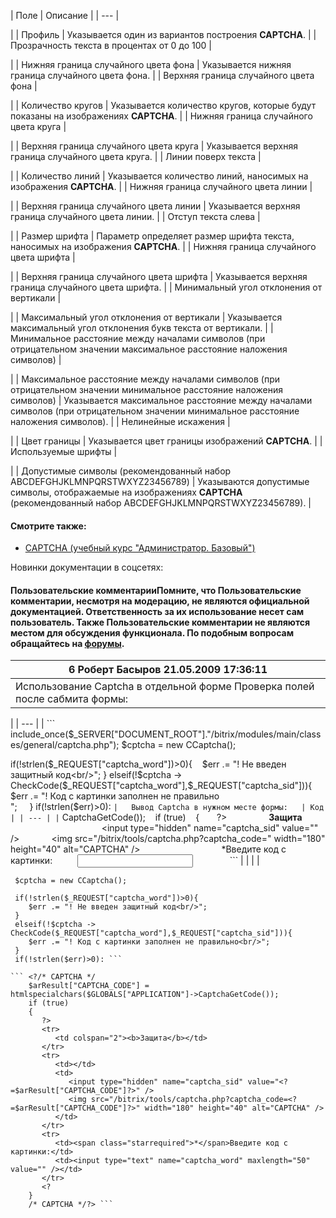 | Поле | Описание |
| --- |

|
| Профиль | Указывается один из вариантов построения **CAPTCHA**. |
| Прозрачность текста в процентах от 0 до 100 |

|
| Нижняя граница случайного цвета фона | Указывается нижняя граница случайного цвета фона. |
| Верхняя граница случайного цвета фона |

|
| Количество кругов | Указывается количество кругов, которые будут показаны на изображениях **CAPTCHA**. |
| Нижняя граница случайного цвета круга |

|
| Верхняя граница случайного цвета круга | Указывается верхняя граница случайного цвета круга. |
| Линии поверх текста |

|
| Количество линий | Указывается количество линий, наносимых на изображения **CAPTCHA**. |
| Нижняя граница случайного цвета линии |

|
| Верхняя граница случайного цвета линии | Указывается верхняя граница случайного цвета линии. |
| Отступ текста слева |

|
| Размер шрифта | Параметр определяет размер шрифта текста, наносимых на изображения **CAPTCHA**. |
| Нижняя граница случайного цвета шрифта |

|
| Верхняя граница случайного цвета шрифта | Указывается верхняя граница случайного цвета шрифта. |
| Минимальный угол отклонения от вертикали |

|
| Максимальный угол отклонения от вертикали | Указывается максимальный угол отклонения букв текста от вертикали. |
| Минимальное расстояние между началами символов (при отрицательном значении максимальное расстояние наложения символов) |

|
| Максимальное расстояние между началами символов (при отрицательном значении минимальное расстояние наложения символов) | Указывается максимальное расстояние между началами символов (при отрицательном значении минимальное расстояние наложения символов). |
| Нелинейные искажения |

|
| Цвет границы | Указывается цвет границы изображений **CAPTCHA**. |
| Используемые шрифты |

|
| Допустимые символы (рекомендованный набор ABCDEFGHJKLMNPQRSTWXYZ23456789) | Указываются допустимые символы, отображаемые на изображениях **CAPTCHA** (рекомендованный набор ABCDEFGHJKLMNPQRSTWXYZ23456789). |

#### Смотрите также:

* [CAPTCHA (учебный курс "Администратор. Базовый")](https://dev.1c-bitrix.ru/learning/course/?COURSE_ID=35&CHAPTER_ID=02128&LESSON_PATH=3906.4503.2128)

Новинки документации в соцсетях:

#### Пользовательские комментарииПомните, что Пользовательские комментарии, несмотря на модерацию, не являются официальной документацией. Ответственность за их использование несет сам пользователь. Также Пользовательские комментарии не являются местом для обсуждения функционала. По подобным вопросам обращайтесь на [форумы](http://dev.1c-bitrix.ru/community/forums/group1/).

| 6  **Роберт Басыров** 21.05.2009 17:36:11 |
| --- |
| Использование Captcha в отдельной форме  Проверка полей после сабмита формы:   |

| | --- | | ``` include_once($_SERVER["DOCUMENT_ROOT"]."/bitrix/modules/main/classes/general/captcha.php"); 
 $cptcha = new CCaptcha(); 
 
 if(!strlen($_REQUEST["captcha_word"])>0){ 
    $err .= "! Не введен защитный код<br/>"; 
 } 
 elseif(!$cptcha -> CheckCode($_REQUEST["captcha_word"],$_REQUEST["captcha_sid"])){ 
    $err .= "! Код с картинки заполнен не правильно<br/>";    
 } 
 if(!strlen($err)>0): ``` |   Вывод Captcha в нужном месте формы:   | Код | | --- | | ``` <?/* CAPTCHA */ 
    $arResult["CAPTCHA_CODE"] = htmlspecialchars($GLOBALS["APPLICATION"]->CaptchaGetCode()); 
    if (true) 
    { 
       ?> 
       <tr> 
          <td colspan="2"><b>Защита</b></td> 
       </tr> 
       <tr> 
          <td></td> 
          <td> 
             <input type="hidden" name="captcha_sid" value="<?=$arResult["CAPTCHA_CODE"]?>" /> 
             <img src="/bitrix/tools/captcha.php?captcha_code=<?=$arResult["CAPTCHA_CODE"]?>" width="180" height="40" alt="CAPTCHA" /> 
          </td> 
       </tr> 
       <tr> 
          <td><span class="starrequired">*</span>Введите код с картинки:</td> 
          <td><input type="text" name="captcha_word" maxlength="50" value="" /></td> 
       </tr> 
       <? 
    } 
    /* CAPTCHA */?> ``` | |
|  |

``` include_once($_SERVER["DOCUMENT_ROOT"]."/bitrix/modules/main/classes/general/captcha.php"); 
 $cptcha = new CCaptcha(); 
 
 if(!strlen($_REQUEST["captcha_word"])>0){ 
    $err .= "! Не введен защитный код<br/>"; 
 } 
 elseif(!$cptcha -> CheckCode($_REQUEST["captcha_word"],$_REQUEST["captcha_sid"])){ 
    $err .= "! Код с картинки заполнен не правильно<br/>";    
 } 
 if(!strlen($err)>0): ```

``` <?/* CAPTCHA */ 
    $arResult["CAPTCHA_CODE"] = htmlspecialchars($GLOBALS["APPLICATION"]->CaptchaGetCode()); 
    if (true) 
    { 
       ?> 
       <tr> 
          <td colspan="2"><b>Защита</b></td> 
       </tr> 
       <tr> 
          <td></td> 
          <td> 
             <input type="hidden" name="captcha_sid" value="<?=$arResult["CAPTCHA_CODE"]?>" /> 
             <img src="/bitrix/tools/captcha.php?captcha_code=<?=$arResult["CAPTCHA_CODE"]?>" width="180" height="40" alt="CAPTCHA" /> 
          </td> 
       </tr> 
       <tr> 
          <td><span class="starrequired">*</span>Введите код с картинки:</td> 
          <td><input type="text" name="captcha_word" maxlength="50" value="" /></td> 
       </tr> 
       <? 
    } 
    /* CAPTCHA */?> ```